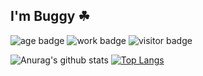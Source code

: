 ## I'm Buggy ☘

<!--
**kevinchanyuanhui/kevinchanyuanhui** is a ✨ _special_ ✨ repository because its `README.md` (this file) appears on your GitHub profile.

Here are some ideas to get you started:

- 🔭 I’m currently working on ...
-->

![age badge](https://img.shields.io/badge/age-26-blue)
![work badge](https://img.shields.io/badge/work-hangzhou-green)
![visitor badge](https://visitor-badge.laobi.icu/badge?page_id=kevinchanyuanhui.kevinchanyuanhui)

![Anurag's github stats](https://github-readme-stats.vercel.app/api?username=kevinchanyuanhui&show_icons=true&theme=shades-of-purple&line_height=40&count_private=true&time=20200814)
[![Top Langs](https://github-readme-stats.vercel.app/api/top-langs/?username=kevinchanyuanhui&theme=shades-of-purple&show_icons=true&count_private=true&time=20200814)](https://github.com/anuraghazra/github-readme-stats)
